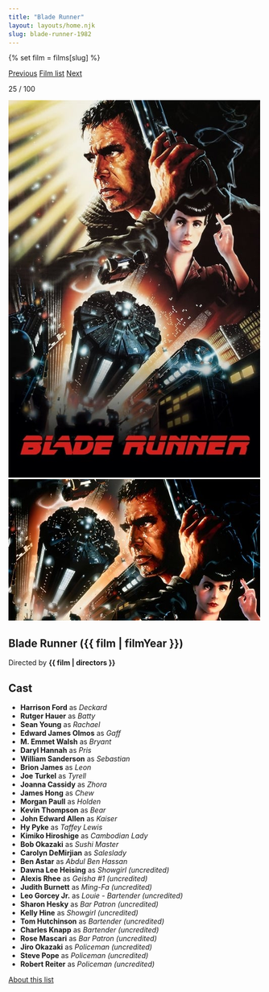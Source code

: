 ```yaml
---
title: "Blade Runner"
layout: layouts/home.njk
slug: blade-runner-1982
---
```


{% set film = films[slug] %}

<nav class="films">
  <a class="prev" href="../gregorys-girl-1981">Previous</a>
  <a href="../">Film list</a>
  <a class="next" href="../local-hero-1983">Next</a>
</nav>

<p>25 / 100</p>

<article class="film">
  <div class="backdrop-and-poster">
    <img class="poster" src="../films/posters/blade-runner-1982.jpg" alt="">
    <img class="backdrop" src="../films/backdrops/blade-runner-1982.jpg" alt="">
  </div>

  <h1>Blade Runner ({{ film | filmYear }})</h1>

  <p class="director">
    Directed by <strong>{{ film | directors }}</strong>
  </p>


  <h2>
    Cast
  </h2>
  <ul>
            <li><strong>Harrison Ford</strong> as <em>Deckard</em></li>
        <li><strong>Rutger Hauer</strong> as <em>Batty</em></li>
        <li><strong>Sean Young</strong> as <em>Rachael</em></li>
        <li><strong>Edward James Olmos</strong> as <em>Gaff</em></li>
        <li><strong>M. Emmet Walsh</strong> as <em>Bryant</em></li>
        <li><strong>Daryl Hannah</strong> as <em>Pris</em></li>
        <li><strong>William Sanderson</strong> as <em>Sebastian</em></li>
        <li><strong>Brion James</strong> as <em>Leon</em></li>
        <li><strong>Joe Turkel</strong> as <em>Tyrell</em></li>
        <li><strong>Joanna Cassidy</strong> as <em>Zhora</em></li>
        <li><strong>James Hong</strong> as <em>Chew</em></li>
        <li><strong>Morgan Paull</strong> as <em>Holden</em></li>
        <li><strong>Kevin Thompson</strong> as <em>Bear</em></li>
        <li><strong>John Edward Allen</strong> as <em>Kaiser</em></li>
        <li><strong>Hy Pyke</strong> as <em>Taffey Lewis</em></li>
        <li><strong>Kimiko Hiroshige</strong> as <em>Cambodian Lady</em></li>
        <li><strong>Bob Okazaki</strong> as <em>Sushi Master</em></li>
        <li><strong>Carolyn DeMirjian</strong> as <em>Saleslady</em></li>
        <li><strong>Ben Astar</strong> as <em>Abdul Ben Hassan</em></li>
        <li><strong>Dawna Lee Heising</strong> as <em>Showgirl (uncredited)</em></li>
        <li><strong>Alexis Rhee</strong> as <em>Geisha #1 (uncredited)</em></li>
        <li><strong>Judith Burnett</strong> as <em>Ming-Fa (uncredited)</em></li>
        <li><strong>Leo Gorcey Jr.</strong> as <em>Louie - Bartender (uncredited)</em></li>
        <li><strong>Sharon Hesky</strong> as <em>Bar Patron (uncredited)</em></li>
        <li><strong>Kelly Hine</strong> as <em>Showgirl (uncredited)</em></li>
        <li><strong>Tom Hutchinson</strong> as <em>Bartender (uncredited)</em></li>
        <li><strong>Charles Knapp</strong> as <em>Bartender (uncredited)</em></li>
        <li><strong>Rose Mascari</strong> as <em>Bar Patron (uncredited)</em></li>
        <li><strong>Jiro Okazaki</strong> as <em>Policeman (uncredited)</em></li>
        <li><strong>Steve Pope</strong> as <em>Policeman (uncredited)</em></li>
        <li><strong>Robert Reiter</strong> as <em>Policeman (uncredited)</em></li>
  </ul>
</article>
<footer>
  <a href="../about">About this list</a>
</footer>
